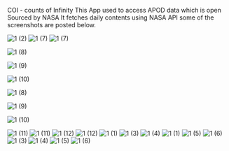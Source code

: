 COI - counts of Infinity
This App used to access APOD data which is open Sourced by NASA
It fetches daily contents using NASA API
some of the screenshots are posted below.

![1 (2)](https://user-images.githubusercontent.com/82834092/169645723-4e94bee2-1f7e-4647-814c-087c21f0e388.jpg)
![1 (7)](https://user-images.githubusercontent.com/82834092/169645745-ee025fc3-e1a7-4133-9743-a99ca055c95b.jpg)
![1 (7)](https://user-images.githubusercontent.com/82834092/169645741-ef343f26-d873-4a5e-aa35-67dafb286ee0.jpg)

![1 (8)](https://user-images.githubusercontent.com/82834092/169645747-eb43d681-c71e-4044-8aac-88ddb2f2ba54.jpg)



















































![1 (9)](https://user-images.githubusercontent.com/82834092/169645748-667e4a31-aa17-460d-aa16-d997767b0687.jpg)







































![1 (10)](https://user-images.githubusercontent.com/82834092/169645754-6fb653d0-016c-48ef-8d78-fd446f6c6064.jpg)







![1 (8)](https://user-images.githubusercontent.com/82834092/169645750-9b0ed355-cfaf-4553-a669-ac375b0f0f81.jpg)







































![1 (9)](https://user-images.githubusercontent.com/82834092/169645752-0a7a0ef4-e83c-4a8d-9cf1-54b1d542ea7e.jpg)
































![1 (10)](https://user-images.githubusercontent.com/82834092/169645749-ef80f5b4-b651-4e9e-850b-8844b151aac5.jpg)















![1 (11)](https://user-images.githubusercontent.com/82834092/169645757-2a494a2b-74cb-4350-90b4-50cdecacd9f4.jpg)
![1 (11)](https://user-images.githubusercontent.com/82834092/169645758-565edac1-fe1f-4b97-8df3-dade90a0d240.jpg)
![1 (12)](https://user-images.githubusercontent.com/82834092/169645760-600ea15c-b14a-436f-bfff-af0c59817bd8.jpg)
![1 (12)](https://user-images.githubusercontent.com/82834092/169645759-c3ee1039-5227-47fa-8f85-ba9de5c72f5c.jpg)
![1 (1)](https://user-images.githubusercontent.com/82834092/169645761-ad7ff373-2788-462a-a18b-3f55554bd7c6.jpg)
![1 (3)](https://user-images.githubusercontent.com/82834092/169645762-a9bbfaf2-0197-4408-8c4f-9f62cfb67f2c.jpg)
![1 (4)](https://user-images.githubusercontent.com/82834092/169645763-64decd42-8e30-4e6f-8a21-d28f1a19f473.jpg)
![1 (1)](https://user-images.githubusercontent.com/82834092/169645764-ab4ea315-275a-44cc-895c-0bfd811fd923.jpg)
![1 (5)](https://user-images.githubusercontent.com/82834092/169645765-59c25fc7-f3e8-40ee-adab-7439031bc1f2.jpg)
![1 (6)](https://user-images.githubusercontent.com/82834092/169645766-d7af9556-3835-4586-8136-f2140da3b1a4.jpg)
![1 (3)](https://user-images.githubusercontent.com/82834092/169645774-24108abf-7782-4de9-bbcc-13e0feb1c26a.jpg)
![1 (4)](https://user-images.githubusercontent.com/82834092/169645779-8bf0e3ac-c15f-4e36-8cc5-bfdc079f5be1.jpg)
![1 (5)](https://user-images.githubusercontent.com/82834092/169645789-567e8edc-403e-43cb-817c-4b30ddd56233.jpg)
![1 (6)](https://user-images.githubusercontent.com/82834092/169645797-47c25d83-b20d-44dc-ad29-24aa1b9dc628.jpg)
